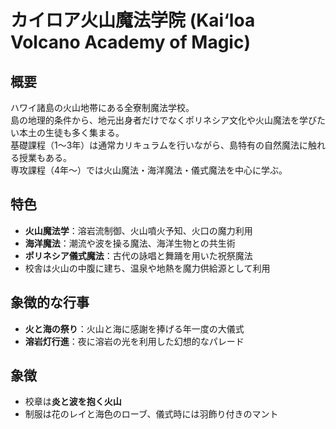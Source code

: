 # カイロア火山魔法学院 (Kai‘loa Volcano Academy of Magic)

## 概要
ハワイ諸島の火山地帯にある全寮制魔法学校。  
島の地理的条件から、地元出身者だけでなくポリネシア文化や火山魔法を学びたい本土の生徒も多く集まる。  
基礎課程（1〜3年）は通常カリキュラムを行いながら、島特有の自然魔法に触れる授業もある。  
専攻課程（4年〜）では火山魔法・海洋魔法・儀式魔法を中心に学ぶ。

## 特色
- **火山魔法学**：溶岩流制御、火山噴火予知、火口の魔力利用  
- **海洋魔法**：潮流や波を操る魔法、海洋生物との共生術  
- **ポリネシア儀式魔法**：古代の詠唱と舞踊を用いた祝祭魔法  
- 校舎は火山の中腹に建ち、温泉や地熱を魔力供給源として利用

## 象徴的な行事
- **火と海の祭り**：火山と海に感謝を捧げる年一度の大儀式  
- **溶岩灯行進**：夜に溶岩の光を利用した幻想的なパレード

## 象徴
- 校章は**炎と波を抱く火山**
- 制服は花のレイと海色のローブ、儀式時には羽飾り付きのマント
